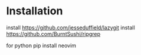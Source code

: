 # Installation 

install https://github.com/jesseduffield/lazygit
install https://github.com/BurntSushi/ripgrep


for python pip install neovim
